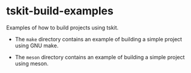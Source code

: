 # tskit-build-examples

Examples of how to build projects using tskit.

- The ``make`` directory contains an example of building a simple project using GNU make.

- The ``meson`` directory contains an example of building a simple project using meson.

